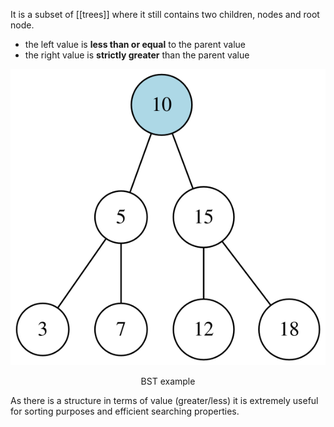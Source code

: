 It is a subset of [[trees]] where it still contains two children, nodes and root node.
- the left value is **less than or equal** to the parent value
- the right value is **strictly greater** than the parent value


![bst| center](../../assets/bst.svg)
<div style="text-align: center">
  BST example
</div>



As there is a structure in terms of value (greater/less) it is extremely useful for sorting purposes and efficient searching properties.